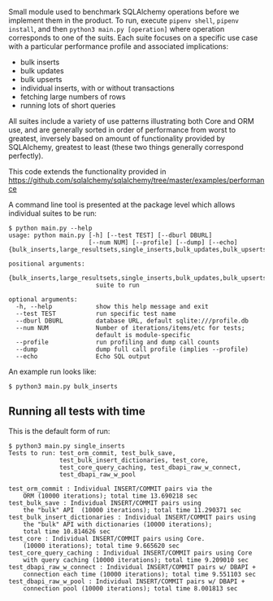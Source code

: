Small module used to benchmark SQLAlchemy operations before we implement them in the product. To run, execute `pipenv shell`, `pipenv install`, and then `python3 main.py [operation]` where operation corresponds to one of the suits. Each suite focuses on a specific use case with a particular performance
profile and associated implications:

* bulk inserts
* bulk updates
* bulk upserts
* individual inserts, with or without transactions
* fetching large numbers of rows
* running lots of short queries

All suites include a variety of use patterns illustrating both Core
and ORM use, and are generally sorted in order of performance from worst
to greatest, inversely based on amount of functionality provided by SQLAlchemy,
greatest to least (these two things generally correspond perfectly).

This code extends the functionality provided in https://github.com/sqlalchemy/sqlalchemy/tree/master/examples/performance

A command line tool is presented at the package level which allows
individual suites to be run:

    $ python main.py --help
    usage: python main.py [-h] [--test TEST] [--dburl DBURL]
                          [--num NUM] [--profile] [--dump] [--echo] {bulk_inserts,large_resultsets,single_inserts,bulk_updates,bulk_upserts}

    positional arguments:
      {bulk_inserts,large_resultsets,single_inserts,bulk_updates,bulk_upserts}
                            suite to run

    optional arguments:
      -h, --help            show this help message and exit
      --test TEST           run specific test name
      --dburl DBURL         database URL, default sqlite:///profile.db
      --num NUM             Number of iterations/items/etc for tests;
                            default is module-specific
      --profile             run profiling and dump call counts
      --dump                dump full call profile (implies --profile)
      --echo                Echo SQL output

An example run looks like:

    $ python3 main.py bulk_inserts


Running all tests with time
---------------------------

This is the default form of run:

    $ python3 main.py single_inserts
    Tests to run: test_orm_commit, test_bulk_save,
                  test_bulk_insert_dictionaries, test_core,
                  test_core_query_caching, test_dbapi_raw_w_connect,
                  test_dbapi_raw_w_pool

    test_orm_commit : Individual INSERT/COMMIT pairs via the
        ORM (10000 iterations); total time 13.690218 sec
    test_bulk_save : Individual INSERT/COMMIT pairs using
        the "bulk" API  (10000 iterations); total time 11.290371 sec
    test_bulk_insert_dictionaries : Individual INSERT/COMMIT pairs using
        the "bulk" API with dictionaries (10000 iterations);
        total time 10.814626 sec
    test_core : Individual INSERT/COMMIT pairs using Core.
        (10000 iterations); total time 9.665620 sec
    test_core_query_caching : Individual INSERT/COMMIT pairs using Core
        with query caching (10000 iterations); total time 9.209010 sec
    test_dbapi_raw_w_connect : Individual INSERT/COMMIT pairs w/ DBAPI +
        connection each time (10000 iterations); total time 9.551103 sec
    test_dbapi_raw_w_pool : Individual INSERT/COMMIT pairs w/ DBAPI +
        connection pool (10000 iterations); total time 8.001813 sec
